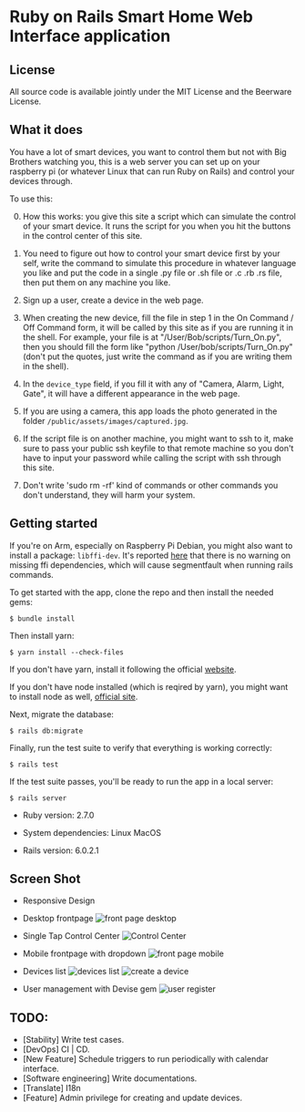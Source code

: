 # Ruby on Rails Smart Home Web Interface application

## License

All source code is available jointly under the MIT License and the Beerware License.

## What it does

You have a lot of smart devices, you want to control them but not with Big Brothers watching you, this is a web server you can set up on your raspberry pi (or whatever Linux that can run Ruby on Rails) and control your devices through.

To use this:

0. How this works: you give this site a script which can simulate the control of your smart device. It runs the script for you when you hit the buttons in the control center of this site.

1. You need to figure out how to control your smart device first by your self, write the command to simulate this procedure in whatever language you like and put the code in a single .py file or .sh file or .c .rb .rs file, then put them on any machine you like.

2. Sign up a user, create a device in the web page.

3. When creating the new device, fill the file in step 1 in the On Command / Off Command form, it will be called by this site as if you are running it in the shell. For example, your file is at "/User/Bob/scripts/Turn_On.py", then you should fill the form like "python /User/bob/scripts/Turn_On.py" (don't put the quotes, just write the command as if you are writing them in the shell).

4. In the `device_type` field, if you fill it with any of "Camera, Alarm, Light, Gate", it will have a different appearance in the web page.

5. If you are using a camera, this app loads the photo generated in the folder `/public/assets/images/captured.jpg`.

6. If the script file is on another machine, you might want to ssh to it, make sure to pass your public ssh keyfile to that remote machine so you don't have to input your password while calling the script with ssh through this site.

7. Don't write 'sudo rm -rf' kind of commands or other commands you don't understand, they will harm your system.

## Getting started


If you're on Arm, especially on Raspberry Pi Debian, you might also want to install a package: `libffi-dev`. It's reported [here](https://github.com/ffi/ffi/issues/697) that there is no warning on missing ffi dependencies, which will cause segmentfault when running rails commands.

To get started with the app, clone the repo and then install the needed gems:


```
$ bundle install
```

Then install yarn:
```
$ yarn install --check-files
```
If you don't have yarn, install it following the official [website](https://yarnpkg.com/lang/en/docs/install/#mac-stable).

If you don't have node installed (which is reqired by yarn), you might want to install node as well, [official site](https://nodejs.org/en/download/current/).


Next, migrate the database:

```
$ rails db:migrate
```

Finally, run the test suite to verify that everything is working correctly:

```
$ rails test
```

If the test suite passes, you'll be ready to run the app in a local server:

```
$ rails server
```



* Ruby version: 2.7.0

* System dependencies: Linux MacOS

* Rails version: 6.0.2.1

## Screen Shot

* Responsive Design
* Desktop frontpage
![front page desktop](https://user-images.githubusercontent.com/10386624/72062149-2a47d500-3312-11ea-8a5d-7e945eb329ab.png)

* Single Tap Control Center
![Control Center](https://user-images.githubusercontent.com/10386624/72250945-c4bc5700-3637-11ea-8a94-e165a7d9cec7.png)

* Mobile frontpage with dropdown
![front page mobile](https://user-images.githubusercontent.com/10386624/72062151-2a47d500-3312-11ea-81da-b3c62cfd4fe0.png)

* Devices list
![devices list](https://user-images.githubusercontent.com/10386624/72062152-2ae06b80-3312-11ea-99ae-866c7f138f15.png)
![create a device](https://user-images.githubusercontent.com/10386624/72062153-2ae06b80-3312-11ea-940e-447b78c7e59e.png)

* User management with Devise gem
![user register](https://user-images.githubusercontent.com/10386624/72062154-2ae06b80-3312-11ea-93a6-35242036f91e.png)

## TODO:
* [Stability] Write test cases.
* [DevOps] CI | CD.
* [New Feature] Schedule triggers to run periodically with calendar interface.
* [Software engineering] Write documentations.
* [Translate] I18n
* [Feature] Admin privilege for creating and update devices.